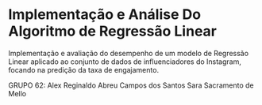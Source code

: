# Implementação e Análise Do Algoritmo de Regressão Linear 
Implementação e avaliação do desempenho de um modelo de Regressão Linear aplicado ao conjunto de dados de influenciadores do Instagram, focando na predição da taxa de engajamento.

GRUPO 62:
Alex Reginaldo Abreu Campos dos Santos
Sara Sacramento de Mello
